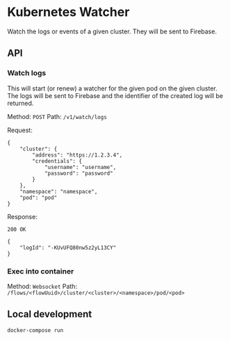 # Kubernetes Watcher

Watch the logs or events of a given cluster. They will be sent to Firebase.

## API

### Watch logs

This will start (or renew) a watcher for the given pod on the given cluster. The logs will be sent to Firebase
and the identifier of the created log will be returned.

Method: `POST`
Path: `/v1/watch/logs`

Request:
```
{
    "cluster": {
        "address": "https://1.2.3.4",
        "credentials": {
            "username": "username",
            "password": "password"
        }
    },
    "namespace": "namespace",
    "pod": "pod"
}
```

Response:
```
200 OK

{
    "logId": "-KUvUFQ80nw5z2yL13CY"
}
```

### Exec into container

Method: `Websocket`
Path: `/flows/<flowUuid>/cluster/<cluster>/<namespace>/pod/<pod>`

## Local development

```
docker-compose run 
```
